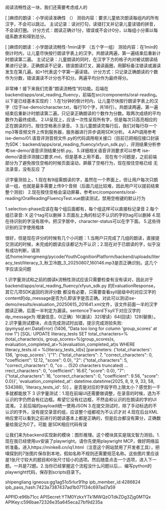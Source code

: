 阅读流畅性这一块，我们还需要考虑成人的

[ ]麻烦的朗读：小学阅读准确性 （）
测验内容：要求儿童依次朗读每组内的所有汉字，不会可以跳过。
主试记录：读对打勾，读错打叉并记录儿童读错的拼音，不会读打圈。
计分方式：朗读正确计1分，错误或不会计0分，以每组小分乘以每组系数求和得到总分。

[ ]麻烦的朗读：小学朗读流畅性-1min读字 （五个字一组）
测验内容：在1min的倒计时内，让儿童尽快按行朗读字表上的汉字。共朗读两遍，第一遍结束后重新计时朗读第二遍。
主试记录：儿童朗读的同时，在汉字下方的格子内对被试朗读结果进行记录，正确朗读不记录，错误朗读打叉，漏读画圈，用脚标备注错读或漏读发生在第几遍。如×1代表这个字第一遍读错。
计分方式：只记录正确朗读的个数作为分数，错读漏读不计分也不扣分。两遍平均分作为最终得分。

非常棒！接下来我们完善“朗读流畅性”的功能。后端在backend/apps/oral_reading_fluency，前端在src/components/oral-reading。以下是已经基本实现的：
1.在1分钟的倒计时内，让儿童尽快按行朗读字表上的汉字（位于ise-demo/character.txt，每行10个字，共18行）。共朗读两遍，第一遍结束后重新计时朗读第二遍。只记录正确朗读的个数作为分数。取两次成绩的平均数作为最终成绩。
2.UI呈现上，应该一次性呈现所有字，但是每次只高亮相应的正在朗读的行。按住空格表示录音。
3.当儿童朗读完每行后，我们对每行存一个mp3等音频文件上传到服务器，服务器进行异步调用SDK分析。
4.API调用参考ise-demo/01.语音评测音频文件.py的代码调用相关接口（目前已把相应接口封装为SDK：backend/apps/oral_reading_fluency/xfyun_sdk.py），评测结果分析参考ise-demo/语音评测结果分析.py。
5.详细相关语音评测要求可以参考 ise-demo/语音评测接口要求.md，但是基本上用不着。
现在有个问题是，之前前端部分为了避免按住空格的时候页面滚动，屏蔽了空格行为，现在按住空格已经 无法录音，没有反应 了

识字量测验上，1.现在有9组需朗读的字，虽然在一个界面上，但让用户每次只朗读一组，也就是最多需要上传9个音频（后面几组比较难，因此用户可以提前结束整个测验） 2.现在按住空格会滚动屏幕，参考src/components/oral-reading/OralReadingFluencyTest.vue朗读测试，禁用空格键的默认行为

1.selection-phase应该在每个组后面都有，每个组这样可以直接标记录音 2.每个组已录音: X 这个tag可以删掉 3.页面左上角的标记不认识的字的tag可以删掉 4.现在待识别的字没有居中。把汉字居中，character-status可以在字下面。 5.这些待识别的汉字使用楷体


很好，但是现在评分的时候有几个小问题：1.当用户只完成了几组的朗读，直接提交测试的时候，未完成的朗读应该都记为不认识；2.现在对于已朗读的字，似乎没有成功判断，请测试/home/mengmeng/pycode/YouthCognitionPlatform/backend/uploads/literacy_test/literacy_3_秋卫冷跑_3_20250807_160146.mp3是否正确识别。这几个字应该没问题

1.识字量测试和之前的朗读k流畅性测试应该只需要检查有没有读对，因此对于backend/apps/oral_reading_fluency/xfyun_sdk.py 的EvaluationResponse，其它几项SDK返回的测评分数 都没有必要，只需要查看syll层级中的对应汉字的content的dp_message是否为0,即该字是否正确。对此可以测试ise-demo/results/evaluation_20250615_201641.xml文件，该文件前面一半的汉字朗读正确，后面一半判定为漏读。sentence下word下syll下对应汉字的dp_message为	增漏信息，0(正确）16(漏读）32(增读）64(回读）128(替换）。
2.识字量测试模块，点击完成测试时出错，提示完成测验失败: (pymysql.err.DataError) (1406, "Data too long for column 'group_scores' at row 1")
[SQL: UPDATE literacy_tests SET total_characters=%(total_characters)s, group_scores=%(group_scores)s, evaluation_completed_at=%(evaluation_completed_at)s WHERE literacy_tests.id = %(literacy_tests_id)s]
[parameters: {'total_characters': 136, 'group_scores': '{"1": {"total_characters": 7, "correct_characters": 0, "coefficient": 12.12, "score": 0.0}, "2": {"total_characters": 5, "correct_characters": 0, "co ... (520 characters truncated) ... rrect_characters": 0, "coefficient": 16.67, "score": 0.0}, "7": {"total_characters": 16, "correct_characters": 0, "coefficient": 9.56, "score": 0.0}}', 'evaluation_completed_at': datetime.datetime(2025, 8, 9, 9, 33, 58, 534388), 'literacy_tests_id': 5}] 。是否是对应的字段字符上限太小？感觉到一千多就都能放下
3
识字量测试：1.现在前端UI还需要做调整，在录音的时候，选为不认识的字仍然会有红边框。希望它没有红边框，不然会和认识的在朗读的字的UI混淆。 2.前后端的payloadi统一使用JSON 3.在提交测试时，除了手动标选的不认识的字外，没有提交录音的组，应该整个组都视为不认识才对 4.现在后台XML响应里可以看到之前进行的朗读基本上都是正确的，但是后台都没有算分，正确数量给我记为0了。可能 是SDK相应代码有误

让我们来为backend实现新的模块：图形推理。这个模块其实是瑞文智力测验。1.现在我已经使用uv安装了playwright。请你先使用playwright MCP，做好网络监听准备。进入https://minke8.cn/iq1.html（注意这个网站禁用了开发者工具），把嗅探到的7张图片保存到本地，假如名称不规则还需要规范名称。这些图片里应该是1张尺寸较大的题目和6张尺寸较小的选项。然后随意点击一个选项，进入下一题。一共是72题。2.当你已经掌握这个流程没什么问题以后，、编写python的playwright代码，保存到scripts目录下。

shipengliang
igneous:gg1ag51o5rlur91hp
ipb_member_id:4286824
ipb_pass_hash:7423a7387437ad1b071134c697ad7a59

APPID:e96b71cc
APISecret:YTM0YzkxYTk1MWQzOTdkZDg3Zjg0MTQx
APIKey:c596bae72326e35a645eca27bf9d235a
